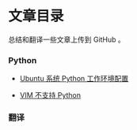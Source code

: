 # 文章目录

总结和翻译一些文章上传到 GitHub 。

### Python

* [Ubuntu 系统 Python 工作环境配置](https://github.com/NingAnMe/NingAnMe.github.io/blob/master/ubuntu-python-environment.md)

* [VIM 不支持 Python](https://github.com/NingAnMe/NingAnMe.github.io/blob/master/vim-nonsupport-python.md)



### 翻译
